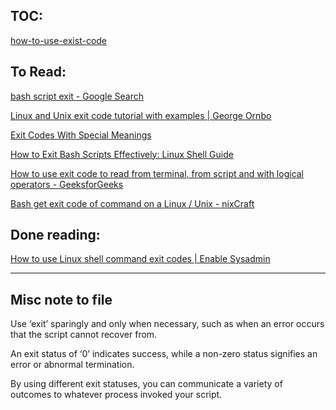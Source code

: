 ## TOC: 

[how-to-use-exist-code](./how-to-use-exist-code/how-to-use-exit-code.ipynb)



## To Read:

 [bash script exit - Google Search](https://www.google.com/search?q=bash+script+exit&oq=bash+script+exit&gs_lcrp=EgZjaHJvbWUyBggAEEUYOTIGCAEQIxgnMg0IAhAAGIMBGLEDGIAEMgcIAxAAGIAEMgcIBBAAGIAEMgcIBRAAGIAEMg0IBhAAGIMBGLEDGIAEMgYIBxBFGEHSAQg4MjkwajBqN6gCALACAA&sourceid=chrome&ie=UTF-8) 

 [Linux and Unix exit code tutorial with examples | George Ornbo](https://shapeshed.com/unix-exit-codes/) 

 [Exit Codes With Special Meanings](https://tldp.org/LDP/abs/html/exitcodes.html) 

 [How to Exit Bash Scripts Effectively: Linux Shell Guide](https://ioflood.com/blog/bash-exit-script/) 

 [How to use exit code to read from terminal, from script and with logical operators - GeeksforGeeks](https://www.geeksforgeeks.org/how-to-use-exit-code-to-read-from-terminal-from-script-and-with-logical-operators/) 

 [Bash get exit code of command on a Linux / Unix - nixCraft](https://www.cyberciti.biz/faq/bash-get-exit-code-of-command) 

## Done reading: 

 [How to use Linux shell command exit codes | Enable Sysadmin](https://www.redhat.com/sysadmin/linux-shell-command-exit-codes) 



---

## Misc note to file


Use ‘exit’ sparingly and only when necessary, such as when an error occurs that the script cannot recover from.

An exit status of ‘0’ indicates success, while a non-zero status signifies an error or abnormal termination. 

By using different exit statuses, you can communicate a variety of outcomes to whatever process invoked your script.



